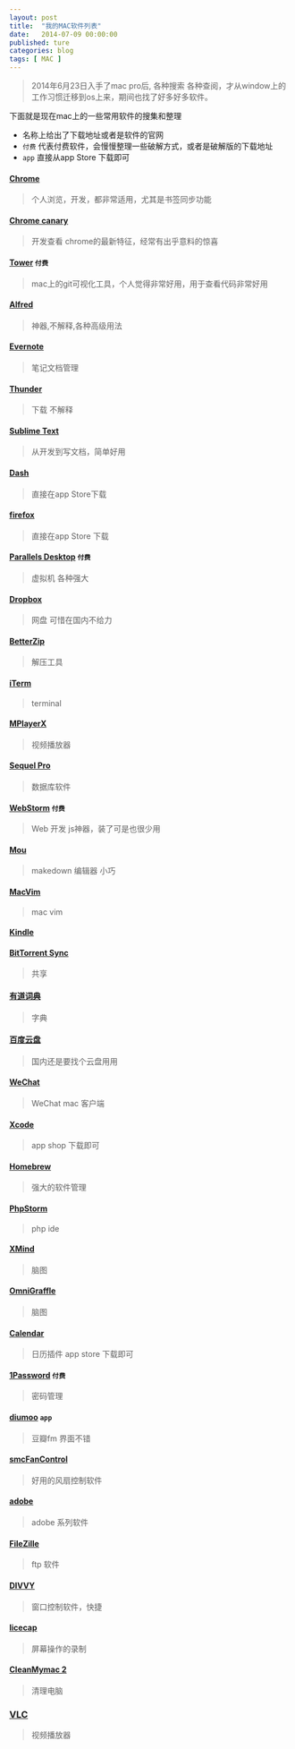 ```yaml
---
layout: post
title:  "我的MAC软件列表"
date:   2014-07-09 00:00:00
published: ture
categories: blog
tags: [ MAC ]
---
```


> 2014年6月23日入手了mac pro后, 各种搜索 各种查阅，才从window上的工作习惯迁移到os上来，期间也找了好多好多软件。

下面就是现在mac上的一些常用软件的搜集和整理

- 名称上给出了下载地址或者是软件的官网
- `付费` 代表付费软件，会慢慢整理一些破解方式，或者是破解版的下载地址
- `app` 直接从app Store 下载即可

#### [Chrome](http://www.google.cn/chrome/)
> 个人浏览，开发，都非常适用，尤其是书签同步功能

#### [Chrome canary](https://www.google.com/intl/en/chrome/browser/canary.html)
> 开发查看 chrome的最新特征，经常有出乎意料的惊喜

#### [Tower](http://www.git-tower.com/) `付费`
> mac上的git可视化工具，个人觉得非常好用，用于查看代码非常好用

#### [Alfred](http://www.alfredapp.com/)
> 神器,不解释,各种高级用法

#### [Evernote](https://www.yinxiang.com/?from=evernote)
> 笔记文档管理

#### [Thunder](http://dl.xunlei.com/)
> 下载 不解释

#### [Sublime Text](http://www.sublimetext.com/)
> 从开发到写文档，简单好用

#### [Dash]()
> 直接在app Store下载

#### [firefox]()
> 直接在app Store 下载

#### [Parallels Desktop](http://www.parallels.com/cn/)  `付费`
> 虚拟机 各种强大

#### [Dropbox](http://www.getdropbox.com/)
> 网盘 可惜在国内不给力

#### [BetterZip]()
> 解压工具

#### [iTerm](http://iterm2.com/)
> terminal

#### [MPlayerX]()
> 视频播放器

#### [Sequel Pro](http://www.sequelpro.com/)
> 数据库软件

#### [WebStorm](http://www.jetbrains.com/webstorm/) `付费`
> Web 开发 js神器，装了可是也很少用

#### [Mou](http://www.mouapp.com/)
> makedown 编辑器 小巧

#### [MacVim](http://canx.me/tag/macvim/)
> mac vim

#### [Kindle]()

#### [BitTorrent Sync](http://www.bittorrent.com/sync/)
> 共享

#### [有道词典]()
> 字典

#### [百度云盘](http://pan.baidu.com)
> 国内还是要找个云盘用用

#### [WeChat](http://weixin.qq.com/cgi-bin/readtemplate?t=mac&lang=zh_CN)
> WeChat mac 客户端

#### [Xcode](https://developer.apple.com/xcode/)
> app shop 下载即可

#### [Homebrew](http://brew.sh/)
> 强大的软件管理

#### [PhpStorm](http://www.jetbrains.com/phpstorm/)
> php ide

#### [XMind](http://www.xmind.net/)
> 脑图

#### [OmniGraffle](http://www.omnigroup.com/omnigraffle/)
> 脑图 

#### [Calendar]()
> 日历插件 app store 下载即可

#### [1Password](https://agilebits.com/onepassword) `付费`
> 密码管理

#### [diumoo]() `app`
> 豆瓣fm 界面不错 

#### [smcFanControl](http://smcfancontrol.en.softonic.com/mac)
> 好用的风扇控制软件

#### [adobe]()
> adobe 系列软件

#### [FileZille]()
> ftp 软件

#### [DIVVY](http://mizage.com/divvy/)
> 窗口控制软件，快捷

#### [licecap](http://www.cockos.com/licecap/)
> 屏幕操作的录制

#### [CleanMymac 2]()
> 清理电脑

### [VLC]()
> 视频播放器
